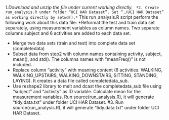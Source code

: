 *1.Download and unzip the file under current working directly.* ```
*2. Create run_analysis.R under folder “UCI HAR Dataset”. Set “./UCI HAR Dataset” as working directly by setwd().*```
This run_analysis.R script perform the following work about this data file:
  *Reformat the test and train data set separately, using measurement variables as column names. Two separate columns subject  and 6 activities are added to each data set.
  * Merge two data sets (train and test) into complete data set (completedata)
  * Subset data from step2 with column names containing activity, subject, mean(), and std(). The columns names with   “meanFreq()” is not included.
  * Replace column “activity” with meaning content (6 activities: WALKING, WALKING_UPSTAIRS, WALKING_DOWNSTAIRS, SITTING, STANDING, LAYING). It creates a data file called completedata_sub.
  * Use reshape2 library to melt and dcast the completedata_sub file using “subject” and “activity” as ID variable. Calculate mean for the measurement variables. Run source(run_analysis.R), it will generate “tidy.data.txt” under folder UCI HAR Dataset.
#3. Run source(run_analysis.R), it will generate “tidy.data.txt” under folder UCI HAR Dataset.



